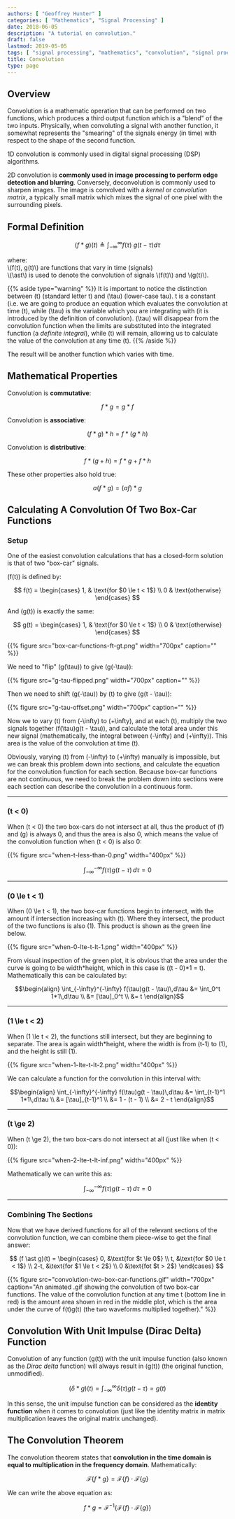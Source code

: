 ```yaml
---
authors: [ "Geoffrey Hunter" ]
categories: [ "Mathematics", "Signal Processing" ]
date: 2018-06-05
description: "A tutorial on convolution."
draft: false
lastmod: 2019-05-05
tags: [ "signal processing", "mathematics", "convolution", "signal processing", "DSPs", "edge detection", "blurring", "sharpening", "theorem" ]
title: Convolution
type: page
---
```


## Overview

Convolution is a mathematic operation that can be performed on two functions, which produces a third output function which is a "blend" of the two inputs. Physically, when convoluting a signal with another function, it somewhat represents the "smearing" of the signals energy (in time) with respect to the shape of the second function.

1D convolution is commonly used in digital signal processing (DSP) algorithms. 

2D convolution is **commonly used in image processing to perform edge detection and blurring**. Conversely, deconvolution is commonly used to sharpen images. The image is convolved with a _kernel_ or _convolution matrix_, a typically small matrix which mixes the signal of one pixel with the surrounding pixels.

## Formal Definition

$$ (f \ast g)(t) \triangleq \int_{-\infty}^{\infty} f(\tau)\ g(t - \tau) d \tau $$

<p class="centered">
  where:<br/>
  \(f(t), g(t)\) are functions that vary in time (signals)<br/>
  \(\ast\) is used to denote the convolution of signals \(f(t)\) and \(g(t)\).
</p>

{{% aside type="warning" %}}
It is important to notice the distinction between \(t\) (standard letter t) and \(\tau\) (lower-case tau). t is a constant (i.e. we are going to produce an equation which evaluates the convolution at time \(t\), while \(\tau\) is the variable which you are integrating with (it is introduced by the definition of convolution). \(\tau\) will disappear from the convolution function when the limits are substituted into the integrated function (a _definite integral_), while \(t\) will remain, allowing us to calculate the value of the convolution at any time \(t\).
{{% /aside %}}

The result will be another function which varies with time.

## Mathematical Properties

Convolution is **commutative**:

$$ f \ast g = g \ast f $$

Convolution is **associative**:

$$ (f \ast g) \ast h = f \ast (g \ast h) $$

Convolution is **distributive**:

$$ f \ast (g + h) = f \ast g + f \ast h $$

These other properties also hold true:

$$ a (f \ast g) = (af) \ast g $$

## Calculating A Convolution Of Two Box-Car Functions

### Setup

One of the easiest convolution calculations that has a closed-form solution is that of two "box-car" signals.

\(f(t)\) is defined by:

$$ f(t) =
\begin{cases}
1, & \text{for $0 \le t < 1$} \\
0 & \text{otherwise}
\end{cases}
$$

And \(g(t)\) is exactly the same:

$$ g(t) =
\begin{cases}
1, & \text{for $0 \le t < 1$} \\
0 & \text{otherwise}
\end{cases}
$$

{{% figure src="box-car-functions-ft-gt.png" width="700px" caption="" %}}

We need to "flip" \(g(\tau)\) to give \(g(-\tau)\):

{{% figure src="g-tau-flipped.png" width="700px" caption="" %}}

Then we need to shift \(g(-\tau)\) by \(t\) to give \(g(t - \tau)\):

{{% figure src="g-tau-offset.png" width="700px" caption="" %}}

Now we to vary \(t\) from \(-\infty\) to \(+\infty\), and at each \(t\), multiply the two signals together \(f(\tau)g(t - \tau)\), and calculate the total area under this new signal (mathematically, the integral between \(-\infty\) and \(+\infty\)). This area is the value of the convolution at time \(t\). 

Obviously, varying \(t\) from \(-\infty\) to \(+\infty\) manually is impossible, but we can break this problem down into sections, and calculate the equation for the convolution function for each section. Because box-car functions are not continuous, we need to break the problem down into sections were each section can describe the convolution in a continuous form.

---

### \(t < 0\)

When \(t < 0\) the two box-cars do not intersect at all, thus the product of \(f\) and \(g\) is always 0, and thus the area is also 0, which means the value of the convolution function when \(t < 0\) is also 0:

{{% figure src="when-t-less-than-0.png" width="400px" %}}

$$
  \int_{-\infty}^{-\infty} f(\tau)g(t - \tau)\,d\tau = 0
$$

---

### \(0 \le t < 1\)

When \(0 \le t < 1\), the two box-car functions begin to intersect, with the amount if intersection increasing with \(t\). Where they intersect, the product of the two functions is also \(1\). This product is shown as the green line below.

{{% figure src="when-0-lte-t-lt-1.png" width="400px" %}}

From visual inspection of the green plot, it is obvious that the area under the curve is going to be width*height, which in this case is \((t - 0)*1 = t\). Mathematically this can be calculated by:

$$\begin{align}
\int_{-\infty}^{-\infty} f(\tau)g(t - \tau)\,d\tau &= \int_0^t 1*1\,d\tau \\
&= [\tau]_0^t \\
&= t
\end{align}$$

---

### \(1 \le t < 2\)

When \(1 \le t < 2\), the functions still intersect, but they are beginning to separate. The area is again width*height, where the width is from \(t-1\) to \(1\), and the height is still \(1\).

{{% figure src="when-1-lte-t-lt-2.png" width="400px" %}}

We can calculate a function for the convolution in this interval with:

$$\begin{align}
\int_{-\infty}^{-\infty} f(\tau)g(t - \tau)\,d\tau &= \int_{t-1}^1 1*1\,d\tau \\
&= [\tau]_{t-1}^1 \\
&= 1 - (t - 1) \\
&= 2 - t
\end{align}$$

---

### \(t \ge 2\)

When \(t \ge 2\), the two box-cars do not intersect at all (just like when \(t < 0\)):

{{% figure src="when-2-lte-t-lt-inf.png" width="400px" %}}

Mathematically we can write this as:

$$
\int_{-\infty}^{-\infty} f(\tau)g(t - \tau)\,d\tau = 0
$$

---

### Combining The Sections

Now that we have derived functions for all of the relevant sections of the convolution function, we can combine them piece-wise to get the final answer:

$$
(f \ast g)(t) =
\begin{cases}
0, &\text{for $t \le 0$} \\
t, &\text{for $0 \le t < 1$} \\
2-t, &\text{for $1 \le t < 2$} \\
0 &\text{fot $t > 2$}
\end{cases}
$$

{{% figure src="convolution-two-box-car-functions.gif" width="700px" caption="An animated .gif showing the convolution of two box-car functions. The value of the convolution function at any time t (bottom line in red) is the amount area shown in red in the middle plot, which is the area under the curve of f(t)g(t) (the two waveforms multiplied together)." %}}

## Convolution With Unit Impulse (Dirac Delta) Function

Convolution of any function \(g(t)\) with the unit impulse function (also known as the _Dirac delta_ function) will always result in \(g(t)\) (the original function, unmodified).

$$ (\delta \ast g)(t) = \int_{-\infty}^{\infty} \delta(\tau) g(t - \tau) = g(t) $$

In this sense, the unit impulse function can be considered as the **identity function** when it comes to convolution (just like the identity matrix in matrix multiplication leaves the original matrix unchanged).

## The Convolution Theorem

The convolution theorem states that **convolution in the time domain is equal to multiplication in the frequency domain**. Mathematically:

$$ \mathcal{F} \{f \ast g\} = \mathcal{F}\{f\} \cdot \mathcal{F}\{g\} $$

We can write the above equation as:

$$ f \ast g = \mathcal{F}^{-1}\{\mathcal{F}\{f\} \cdot \mathcal{F}\{g\}\} $$